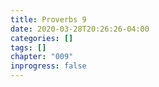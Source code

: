 ```yaml
---
title: Proverbs 9
date: 2020-03-28T20:26:26-04:00
categories: []
tags: []
chapter: "009"
inprogress: false
---
```


